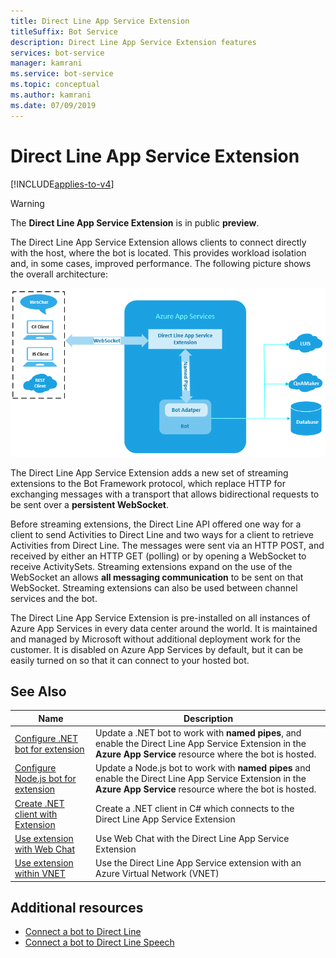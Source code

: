 ```yaml
---
title: Direct Line App Service Extension
titleSuffix: Bot Service
description: Direct Line App Service Extension features
services: bot-service
manager: kamrani
ms.service: bot-service
ms.topic: conceptual
ms.author: kamrani 
ms.date: 07/09/2019
---
```


# Direct Line App Service Extension

[!INCLUDE[applies-to-v4](includes/applies-to.md)]

> [!WARNING]
> The **Direct Line App Service Extension** is in public **preview**.  

The Direct Line App Service Extension allows clients to connect directly with the host, where the bot is located. This provides workload isolation and, in some cases, improved performance. The following picture shows the overall architecture:

![Direct line extension architecture](./media/channels/direct-line-extension-architecture.png)

The Direct Line App Service Extension adds a new set of streaming extensions to the Bot Framework protocol, which replace HTTP for exchanging messages with a transport that allows bidirectional requests to be sent over a **persistent WebSocket**.

Before streaming extensions, the Direct Line API offered one way for a client to send Activities to Direct Line and two ways for a client to retrieve Activities from Direct Line. The messages were sent via an HTTP POST, and received by either an HTTP GET (polling) or by opening a WebSocket to receive ActivitySets.
Streaming extensions expand on the use of the WebSocket an allows **all messaging communication** to be sent on that WebSocket. Streaming extensions can also be used between channel services and the bot.

The Direct Line App Service Extension is pre-installed on all instances of Azure App Services in every data center around the world. It is maintained and managed by Microsoft without additional deployment work for the customer. It is disabled on Azure App Services by default, but it can be easily turned on so that it can connect to your hosted bot.


## See Also

|Name|Description|
|---|---|
|[Configure .NET bot for extension](bot-service-channel-directline-extension-net-bot.md)|Update a .NET bot to work with **named pipes**, and enable the Direct Line App Service Extension in the **Azure App Service** resource where the bot is hosted.  |
|[Configure Node.js bot for extension](bot-service-channel-directline-extension-node-bot.md)|Update a Node.js bot to work with **named pipes** and enable the Direct Line App Service Extension in the **Azure App Service** resource where the bot is hosted.  |
|[Create .NET client with Extension](bot-service-channel-directline-extension-net-client.md)|Create a .NET client in C# which connects to the Direct Line App Service Extension|
|[Use extension with Web Chat](bot-service-channel-directline-extension-webchat-client.md)|Use Web Chat with the Direct Line App Service Extension|
|[Use extension within VNET](bot-service-channel-directline-extension-vnet.md)|Use the Direct Line App Service extension with an Azure Virtual Network (VNET)|

## Additional resources

- [Connect a bot to Direct Line](bot-service-channel-connect-directline.md)
- [Connect a bot to Direct Line Speech](bot-service-channel-connect-directlinespeech.md)
